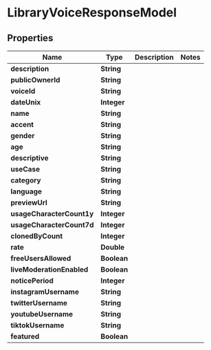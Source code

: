 

# LibraryVoiceResponseModel


## Properties

| Name | Type | Description | Notes |
|------------ | ------------- | ------------- | -------------|
|**description** | **String** |  |  |
|**publicOwnerId** | **String** |  |  |
|**voiceId** | **String** |  |  |
|**dateUnix** | **Integer** |  |  |
|**name** | **String** |  |  |
|**accent** | **String** |  |  |
|**gender** | **String** |  |  |
|**age** | **String** |  |  |
|**descriptive** | **String** |  |  |
|**useCase** | **String** |  |  |
|**category** | **String** |  |  |
|**language** | **String** |  |  |
|**previewUrl** | **String** |  |  |
|**usageCharacterCount1y** | **Integer** |  |  |
|**usageCharacterCount7d** | **Integer** |  |  |
|**clonedByCount** | **Integer** |  |  |
|**rate** | **Double** |  |  |
|**freeUsersAllowed** | **Boolean** |  |  |
|**liveModerationEnabled** | **Boolean** |  |  |
|**noticePeriod** | **Integer** |  |  |
|**instagramUsername** | **String** |  |  |
|**twitterUsername** | **String** |  |  |
|**youtubeUsername** | **String** |  |  |
|**tiktokUsername** | **String** |  |  |
|**featured** | **Boolean** |  |  |



